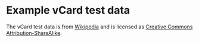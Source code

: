 # Example vCard test data
The vCard test data is from [Wikipedia](https://en.wikipedia.org/wiki/Vcard#vCard_3.0)
and is licensed as [Creative Commons Attribution-ShareAlike](https://en.wikipedia.org/wiki/Wikipedia:Text_of_Creative_Commons_Attribution-ShareAlike_3.0_Unported_License).



